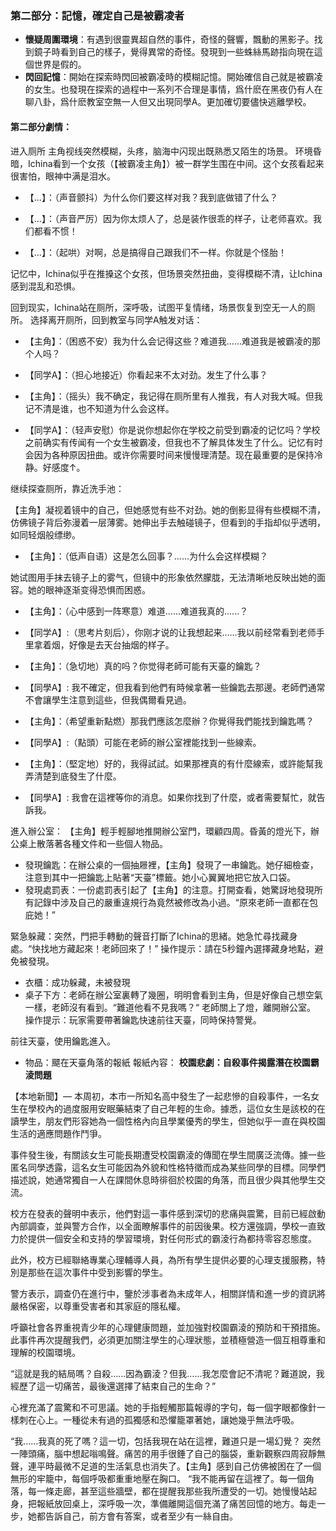 ### 第二部分：記憶，確定自己是被霸凌者
- **懷疑周圍環境**：有遇到很靈異超自然的事件，奇怪的聲響，飄動的黑影子。找到鏡子時看到自己的樣子，覺得異常的奇怪。發現到一些蛛絲馬跡指向現在這個世界是假的。
- **閃回記憶**：開始在探索時閃回被霸凌時的模糊記憶。開始確信自己就是被霸凌的女生。也發現在探索的過程中一系列不合理是事情，爲什麽在黑夜仍有人在聊八卦，爲什麽教室空無一人但又出現同學A。更加確切要儘快逃離學校。

#### 第二部分劇情：

进入厕所
主角视线突然模糊，头疼，脑海中闪现出既熟悉又陌生的场景。
环境昏暗，Ichina看到一个女孩（【被霸凌主角】）被一群学生围在中间。这个女孩看起来很害怕，眼神中满是泪水。

- 【...】：（声音颤抖）为什么你们要这样对我？我到底做错了什么？

- 【...】：（声音严厉）因为你太烦人了，总是装作很乖的样子，让老师喜欢。我们都看不惯！

- 【...】：（起哄）对啊，总是搞得自己跟我们不一样。你就是个怪胎！

记忆中，Ichina似乎在推搡这个女孩，但场景突然扭曲，变得模糊不清，让Ichina感到混乱和恐惧。

回到现实，Ichina站在厕所，深呼吸，试图平复情绪，场景恢复到空无一人的厕所。
选择离开厕所，回到教室与同学A触发对话：

- 【主角】：（困惑不安）我为什么会记得这些？难道我……难道我是被霸凌的那个人吗？

- 【同学A】：（担心地接近）你看起来不太对劲。发生了什么事？

- 【主角】：（摇头）我不确定，我记得在厕所里有人推我，有人对我大喊。但我记不清是谁，也不知道为什么会这样。

- 【同学A】：（轻声安慰）你是说你想起你在学校之前受到霸凌的记忆吗？学校之前确实有传闻有一个女生被霸凌，但我也不了解具体发生了什么。记忆有时会因为各种原因扭曲。或许你需要时间来慢慢理清楚。现在最重要的是保持冷静。好感度↑。

继续探查厕所，靠近洗手池：

【主角】凝视着镜中的自己，但她感觉有些不对劲。她的倒影显得有些模糊不清，仿佛镜子背后弥漫着一层薄雾。她伸出手去触碰镜子，但看到的手指却似乎透明，如同轻烟般缥缈。

- 【主角】：（低声自语）这是怎么回事？......为什么会这样模糊？

她试图用手抹去镜子上的雾气，但镜中的形象依然朦胧，无法清晰地反映出她的面容。她的眼神逐渐变得恐惧而困惑。

- 【主角】：（心中感到一阵寒意）难道......难道我真的......？

- 【同学A】:（思考片刻后），你刚才说的让我想起来……我以前经常看到老师手里拿着烟，好像是去天台抽烟的样子。

- 【主角】：（急切地）真的吗？你觉得老師可能有天臺的鑰匙？
- 【同學A】: 我不確定，但我看到他們有時候拿著一些鑰匙去那邊。老師們通常不會讓學生注意到這些，但我偶爾看見過。
- 【主角】：（希望重新點燃）那我們應該怎麼辦？你覺得我們能找到鑰匙嗎？
- 【同學A】:（點頭）可能在老師的辦公室裡能找到一些線索。
- 【主角】：（堅定地）好的，我得試試。如果那裡真的有什麼線索，或許能幫我弄清楚到底發生了什麼。
- 【同學A】: 我會在這裡等你的消息。如果你找到了什麼，或者需要幫忙，就告訴我。

進入辦公室：
【主角】輕手輕腳地推開辦公室門，環顧四周。昏黃的燈光下，辦公桌上散落著各種文件和一些個人物品。
- 	發現鑰匙：在辦公桌的一個抽屜裡，【主角】發現了一串鑰匙。她仔細檢查，注意到其中一把鑰匙上貼著“天臺”標籤。她小心翼翼地把它放入口袋。
- 	發現處罰表：一份處罰表引起了【主角】的注意。打開查看，她驚訝地發現所有記錄中涉及自己的嚴重違規行為竟然被修改為小過。“原來老師一直都在包庇她！”

緊急躲藏：突然，門把手轉動的聲音打斷了Ichina的思緒。她急忙尋找藏身處。“快找地方藏起來！老師回來了！”
操作提示：請在5秒鐘內選擇藏身地點，避免被發現。
- 	衣櫃：成功躲藏，未被發現
- 	桌子下方：老師在辦公室裏轉了幾圈，明明會看到主角，但是好像自己想空氣一樣，老師沒有看到。“難道他看不見我嗎？“
老師關上了燈，離開辦公室。
操作提示：玩家需要帶著鑰匙快速前往天臺，同時保持警覺。

前往天臺，使用鑰匙進入。

- 	物品：飃在天臺角落的報紙
報紙內容：
**校園悲劇：自殺事件揭露潛在校園霸淩問題**

【本地新聞】— 本周初，本市一所知名高中發生了一起悲慘的自殺事件，一名女生在學校內的過度服用安眠藥結束了自己年輕的生命。據悉，這位女生是該校的在讀學生，朋友們形容她為一個性格內向且學業優秀的學生，但她似乎一直在與校園生活的適應問題作鬥爭。

事件發生後，有關該女生可能長期遭受校園霸淩的傳聞在學生間廣泛流傳。據一些匿名同學透露，這名女生可能因為外貌和性格特徵而成為某些同學的目標。同學們描述說，她通常獨自一人在課間休息時徘徊於校園的角落，而且很少與其他學生交流。

校方在發表的聲明中表示，他們對這一事件感到深切的悲痛與震驚，目前已經啟動內部調查，並與警方合作，以全面瞭解事件的前因後果。校方還強調，學校一直致力於提供一個安全和支持的學習環境，對任何形式的霸淩行為都持零容忍態度。

此外，校方已經聯絡專業心理輔導人員，為所有學生提供必要的心理支援服務，特別是那些在這次事件中受到影響的學生。

警方表示，調查仍在進行中，鑒於涉事者為未成年人，相關詳情和進一步的資訊將嚴格保密，以尊重受害者和其家庭的隱私權。

呼籲社會各界重視青少年的心理健康問題，並加強對校園霸淩的預防和干預措施。此事件再次提醒我們，必須更加關注學生的心理狀態，並積極營造一個互相尊重和理解的校園環境。

“這就是我的結局嗎？自殺……因為霸淩？但我……我怎麼會記不清呢？難道說，我經歷了這一切痛苦，最後還選擇了結束自己的生命？”

心裡充滿了震驚和不可思議。她的手指輕觸那篇報導的字句，每一個字眼都像針一樣刺在心上。一種從未有過的孤獨感和恐懼籠罩著她，讓她幾乎無法呼吸。

“我……我真的死了嗎？這一切，包括我現在站在這裡，難道只是一場幻覺？ 
突然一陣頭痛，腦中想起嗡鳴聲。痛苦的用手很錘了自己的腦袋，重新觀察四周寂靜無聲，連平時最微不足道的生活氣息也消失了。【主角】感到自己仿佛被困在了一個無形的牢籠中，每個呼吸都重重地壓在胸口。
“我不能再留在這裡了。每一個角落，每一條走廊，甚至這些牆壁，都在提醒我那些我所遭受的一切。她慢慢站起身，把報紙放回桌上，深呼吸一次，準備離開這個充滿了痛苦回憶的地方。每走一步，她都告訴自己，前方會有答案，或者至少有一絲自由。

